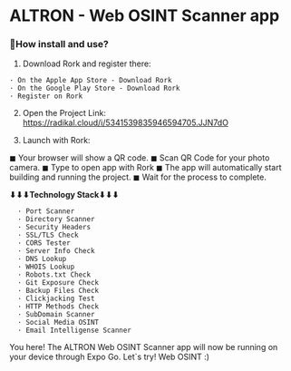 # ALTRON - Web OSINT Scanner app

### **🚀How install and use?**
1. Download Rork and register there:
```
· On the Apple App Store - Download Rork
· On the Google Play Store - Download Rork
· Register on Rork
```

2. Open the Project Link:
https://radikal.cloud/i/5341539835946594705.JJN7dO

3. Launch with Rork:

◼ Your browser will show a QR code.
◼ Scan QR Code for your photo camera.
◼ Type to open app with Rork
◼ The app will automatically start building and running the project. ◼ Wait for the process to complete.

**⬇⬇⬇Technology Stack⬇⬇⬇**
```
  · Port Scanner
  · Directory Scanner
  · Security Headers
  · SSL/TLS Check
  · CORS Tester
  · Server Info Check
  · DNS Lookup
  · WHOIS Lookup
  · Robots.txt Check
  · Git Exposure Check
  · Backup Files Check
  · Clickjacking Test
  · HTTP Methods Check
  · SubDomain Scanner
  · Social Media OSINT
  · Email Intelligense Scanner
```

You here!
The ALTRON Web OSINT Scanner app will now be running on your device through Expo Go. Let`s try! Web OSINT :)
